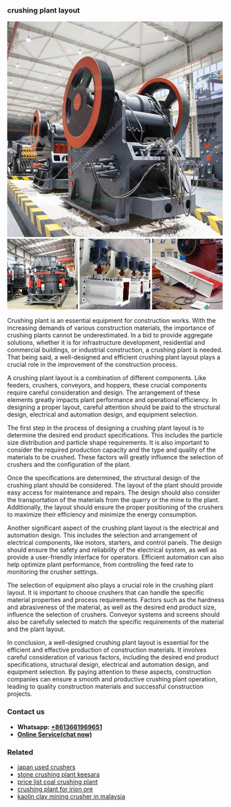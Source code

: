 <h3>crushing plant layout</h3><img src='1702953160.jpg' alt=''><p>Crushing plant is an essential equipment for construction works. With the increasing demands of various construction materials, the importance of crushing plants cannot be underestimated. In a bid to provide aggregate solutions, whether it is for infrastructure development, residential and commercial buildings, or industrial construction, a crushing plant is needed. That being said, a well-designed and efficient crushing plant layout plays a crucial role in the improvement of the construction process.</p><p>A crushing plant layout is a combination of different components. Like feeders, crushers, conveyors, and hoppers, these crucial components require careful consideration and design. The arrangement of these elements greatly impacts plant performance and operational efficiency. In designing a proper layout, careful attention should be paid to the structural design, electrical and automation design, and equipment selection.</p><p>The first step in the process of designing a crushing plant layout is to determine the desired end product specifications. This includes the particle size distribution and particle shape requirements. It is also important to consider the required production capacity and the type and quality of the materials to be crushed. These factors will greatly influence the selection of crushers and the configuration of the plant.</p><p>Once the specifications are determined, the structural design of the crushing plant should be considered. The layout of the plant should provide easy access for maintenance and repairs. The design should also consider the transportation of the materials from the quarry or the mine to the plant. Additionally, the layout should ensure the proper positioning of the crushers to maximize their efficiency and minimize the energy consumption.</p><p>Another significant aspect of the crushing plant layout is the electrical and automation design. This includes the selection and arrangement of electrical components, like motors, starters, and control panels. The design should ensure the safety and reliability of the electrical system, as well as provide a user-friendly interface for operators. Efficient automation can also help optimize plant performance, from controlling the feed rate to monitoring the crusher settings.</p><p>The selection of equipment also plays a crucial role in the crushing plant layout. It is important to choose crushers that can handle the specific material properties and process requirements. Factors such as the hardness and abrasiveness of the material, as well as the desired end product size, influence the selection of crushers. Conveyor systems and screens should also be carefully selected to match the specific requirements of the material and the plant layout.</p><p>In conclusion, a well-designed crushing plant layout is essential for the efficient and effective production of construction materials. It involves careful consideration of various factors, including the desired end product specifications, structural design, electrical and automation design, and equipment selection. By paying attention to these aspects, construction companies can ensure a smooth and productive crushing plant operation, leading to quality construction materials and successful construction projects.</p><h3>Contact us</h3><ul><li><strong>Whatsapp:&nbsp;<a href="https://wa.me/8613661969651">+8613661969651</a></strong></li><li><a href="https://swt.shibang-china.com/?git&amp;zhl&amp;crushing plant layout"><strong>Online Service(chat now)</strong></a></li></ul><h3>Related</h3><ul><li><a href='japan used crushers.md'>japan used crushers</a></li><li><a href='stone crushing plant keesara.md'>stone crushing plant keesara</a></li><li><a href='price list coal crushing plant.md'>price list coal crushing plant</a></li><li><a href='crushing plant for irion ore.md'>crushing plant for irion ore</a></li><li><a href='kaolin clay mining crusher in malaysia.md'>kaolin clay mining crusher in malaysia</a></li></ul>